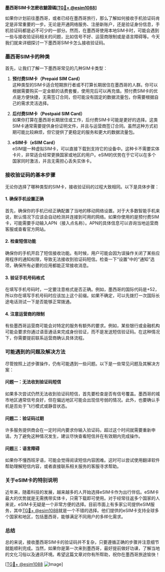 **墨西哥SIM卡怎麽收驗證碼[[TG💪+ @esim1088](https://t.me/s/esim1088)]**

如果你计划前往墨西哥，或者已经在墨西哥旅行，那么了解如何接收手机验证码肯定是非常重要的一步。无论是开通网络服务、注册新账户，还是验证身份信息，手机验证码都是必不可少的一部分。然而，在墨西哥使用本地SIM卡时，可能会遇到一些与接收验证码相关的问题，比如信号不好、运营商限制或是语言障碍等。今天我们就来详细探讨一下墨西哥SIM卡怎么接收验证码。

### 墨西哥SIM卡的种类

首先，让我们了解一下墨西哥常见的几种SIM卡类型：

1. **预付费SIM卡（Prepaid SIM Card）**  
   这种类型的SIM卡适合短期旅行者或不打算长期居住在墨西哥的人群。你可以根据需要购买一定金额的话费套餐，使用完后可以再充值。预付费SIM卡的优点是方便快捷，无需签订合同，但可能没有固定的数据流量包，你需要根据自己的需求灵活选择。

2. **后付费SIM卡（Postpaid SIM Card）**  
   如果你打算在墨西哥长期居住或工作，后付费SIM卡可能是更好的选择。这类SIM卡通常需要提供身份证明文件，并且与运营商签订合同。虽然这种方式初期可能比较麻烦，但它提供了更稳定的服务和更大的数据流量包。

3. **eSIM卡（eSIM Card）**  
   eSIM是一种虚拟SIM卡，可以直接下载到支持它的设备中。这种卡不需要实体卡片，非常适合经常更换国家或地区的用户。eSIM的优势在于它可以在多个国家同时激活，并且无需担心丢失实体卡。

### 接收验证码的基本步骤

无论你选择了哪种类型的SIM卡，接收验证码的过程大致相同。以下是具体步骤：

#### 1. 确保手机设置正确
首先，确保你的手机已经正确配置了当地的移动网络设置。对于大多数智能手机来说，默认情况下应该会自动检测并连接到可用的网络。如果你使用的是预付费SIM卡，可能需要手动输入APN（接入点名称）。APN的具体信息可以咨询当地运营商客服或查看官方网站。

#### 2. 检查短信功能
确保你的手机开启了短信接收功能。有时候，用户可能会因为误操作关闭了某些应用程序的通知权限，导致无法接收到验证码短信。检查一下“设置”中的“通知”选项，确保所有必要的应用都能正常接收消息。

#### 3. 验证手机号码格式
在填写手机号码时，一定要注意格式是否正确。例如，墨西哥的国际代码是+52，所以你在填写手机号码时应该加上这个前缀。如果不确定，可以先拨打一次国际长途电话测试一下是否能够正常拨通。

#### 4. 注意运营商的限制
有些墨西哥运营商可能会对特定的服务有额外的要求。例如，某些银行或金融机构可能会要求你通过语音通话来完成身份验证，而不是发送短信验证码。在这种情况下，你需要提前联系运营商确认具体流程。

### 可能遇到的问题及解决方法

尽管按照上述步骤操作，仍有可能遇到一些问题。以下是一些常见问题及其解决方案：

#### 问题一：无法收到验证码短信
如果多次尝试仍然无法收到验证码短信，首先要检查是否有信号覆盖。墨西哥的城市地区通常信号良好，但在偏远地区可能会出现信号弱的情况。此外，也要确认手机是否处于飞行模式或静音状态。

#### 问题二：验证码过期
许多服务提供商会在一定时间内要求你输入验证码，超过这个时间就需要重新申请。为了避免这种情况发生，建议尽快查看短信并在有效期内完成操作。

#### 问题三：语言障碍
如果你不懂西班牙语，可能会觉得阅读短信内容困难。这时可以尝试使用翻译软件帮助理解短信内容，或者直接联系相关服务的客服寻求帮助。

### 关于eSIM卡的特别说明

近年来，随着科技的发展，越来越多的人开始选择eSIM卡作为出行伴侣。eSIM卡最大的优势就是无需携带实体卡，只需下载即可使用。对于经常往返多个国家的人来说，eSIM卡无疑是一个非常方便的选择。目前市面上有多家公司提供eSIM服务，其中[TG💪+ @esim1088](https://t.me/s/esim1088)就是一个不错的选择。他们提供的eSIM卡支持全球多个国家和地区，包括墨西哥，能够满足不同用户的多样化需求。

### 总结

总的来说，接收墨西哥SIM卡的验证码并不复杂，只要遵循正确的步骤并注意细节就能顺利完成。当然，如果你是第一次来到墨西哥，最好提前做好功课，了解当地的文化习俗以及通讯环境。希望这篇文章对你有所帮助，祝你在墨西哥旅途愉快！

[[TG💪+ @esim1088](https://t.me/s/esim1088) ![Image](https://i.postimg.cc/4NQfJmqS/Snipaste-2025-05-13-00-14-12.png)]